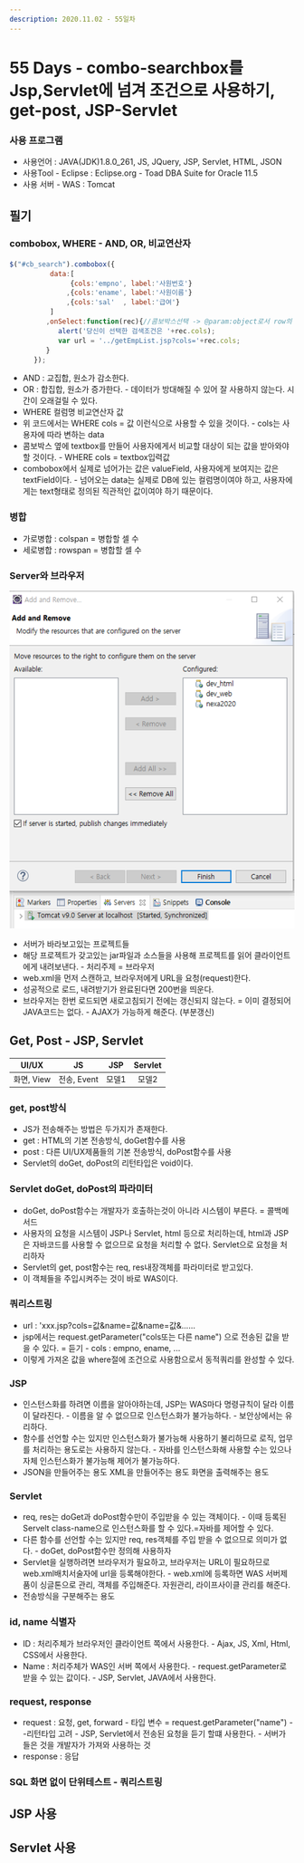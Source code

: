 ```yaml
---
description: 2020.11.02 - 55일차
---
```


# 55 Days - combo-searchbox를 Jsp,Servlet에 넘겨 조건으로 사용하기, get-post, JSP-Servlet

### 사용 프로그램

* 사용언어 : JAVA\(JDK\)1.8.0\_261, JS, JQuery, JSP, Servlet, HTML, JSON
* 사용Tool  - Eclipse : Eclipse.org - Toad DBA Suite for Oracle 11.5
* 사용 서버 - WAS : Tomcat

## 필기

### combobox, WHERE - AND, OR, 비교연산자

```javascript
$("#cb_search").combobox({
		  data:[
			   {cols:'empno', label:'사원번호'}
			  ,{cols:'ename', label:'사원이름'}
			  ,{cols:'sal'  , label:'급여'}
		  ]
	  	 ,onSelect:function(rec){//콤보박스선택 -> @param:object로서 row의 주소번지를 가짐. row.empno, row.ename
	  		alert('당신이 선택한 검색조건은 '+rec.cols);
			var url = '../getEmpList.jsp?cols='+rec.cols;
	  	 }
	  });
```

* AND : 교집합, 원소가 감소한다.
* OR    : 합집합, 원소가 증가한다. - 데이터가 방대해질 수 있어 잘 사용하지 않는다. 시간이 오래걸릴 수 있다.
* WHERE 컬럼명 비교연산자 값
* 위 코드에서는 WHERE cols = 값 이런식으로 사용할 수 있을 것이다. - cols는 사용자에 따라 변하는 data
* 콤보박스 옆에 textbox를 만들어 사용자에게서 비교할 대상이 되는 값을 받아와야 할 것이다. - WHERE cols = textbox입력값
* combobox에서 실제로 넘어가는 값은 valueField, 사용자에게 보여지는 값은 textField이다. - 넘어오는 data는 실제로 DB에 있는 컬럼명이여야 하고, 사용자에게는 text형태로 정의된 직관적인 값이여야 하기 때문이다.

### 병합

* 가로병합 : colspan = 병합할 셀 수
* 세로병합 : rowspan = 병합할 셀 수

### Server와 브라우저

![](../../.gitbook/assets/1%20%2856%29.png)

* 서버가 바라보고있는 프로젝트들
* 해당 프로젝트가 갖고있는 jar파일과 소스들을 사용해 프로젝트를 읽어 클라이언트에게 내려보낸다. - 처리주제 = 브라우저
* web.xml을 먼저 스캔하고, 브라우저에게 URL을 요청\(request\)한다.
* 성공적으로 로드, 내려받기가 완료된다면 200번을 띄운다.
* 브라우저는 한번 로드되면 새로고침되기 전에는 갱신되지 않는다. = 이미 결정되어 JAVA코드는 없다. - AJAX가 가능하게 해준다. \(부분갱신\)

## Get, Post - JSP, Servlet

| UI/UX | JS | JSP | Servlet |
| :---: | :---: | :---: | :---: |
| 화면, View | 전송, Event | 모델1 | 모델2 |

### get, post방식

* JS가 전송해주는 방법은 두가지가 존재한다.
* get : HTML의 기본 전송방식, doGet함수를 사용
* post : 다른 UI/UX제품들의 기본 전송방식, doPost함수를 사용
* Servlet의 doGet, doPost의 리턴타입은 void이다.

### Servlet doGet, doPost의 파라미터

* doGet, doPost함수는 개발자가 호출하는것이 아니라 시스템이 부른다. = 콜백메서드
* 사용자의 요청을 시스템이 JSP나 Servlet, html 등으로 처리하는데, html과 JSP은 자바코드를 사용할 수 없으므로 요청을 처리할 수 없다.  Servlet으로 요청을 처리하자
* Servlet의 get, post함수는 req, res내장객체를 파라미터로 받고있다.
* 이 객체들을 주입시켜주는 것이 바로 WAS이다.

### 쿼리스트링

* url : 'xxx.jsp?cols=값&name=값&name=값&......
* jsp에서는 request.getParameter\("cols또는 다른 name"\) 으로 전송된 값을 받을 수 있다. = 듣기 - cols : empno, ename, ...
* 이렇게 가져온 값을 where절에 조건으로 사용함으로서 동적쿼리를 완성할 수 있다.

### JSP

* 인스턴스화를 하려면 이름을 알아야하는데, JSP는 WAS마다 명령규칙이 달라 이름이 달라진다. -  이름을 알 수 없으므로 인스턴스화가 불가능하다. - 보안상에서는 유리하다.
* 함수를 선언할 수는 있지만 인스턴스화가 불가능해 사용하기 불리하므로 로직, 업무를 처리하는 용도로는 사용하지 않는다. - 자바를 인스턴스화해 사용할 수는 있으나 자체 인스턴스화가 불가능해 제어가 불가능하다.
* JSON을 만들어주는 용도 XML을 만들어주는 용도 화면을 출력해주는 용도

### Servlet

* req, res는 doGet과 doPost함수만이 주입받을 수 있는 객체이다. - 이때 등록된 Servelt class-name으로 인스턴스화를 할 수 있다.=자바를 제어할 수 있다.
* 다른 함수를 선언할 수는 있지만 req, res객체를 주입 받을 수 없으므로 의미가 없다. - doGet, doPost함수만 정의해 사용하자
* Servlet을 실행하려면 브라우저가 필요하고, 브라우저는 URL이 필요하므로 web.xml배치서술자에 url을 등록해야한다. - web.xml에 등록하면 WAS 서버제품이 싱글톤으로 관리, 객체를 주입해준다.    자원관리, 라이프사이클 관리를 해준다.
* 전송방식을 구분해주는 용도

### id, name 식별자

* ID : 처리주체가 브라우저인 클라이언트 쪽에서 사용한다. - Ajax, JS, Xml, Html, CSS에서 사용한다.
* Name : 처리주체가 WAS인 서버 쪽에서 사용한다. - request.getParameter로 받을 수 있는 값이다. - JSP, Servlet, JAVA에서 사용한다.

### request, response

* request : 요청, get, forward - 타입 변수 = request.getParameter\("name"\) --리턴타입 고려 - JSP, Servlet에서 전송된 요청을 듣기 할떄 사용한다. - 서버가 들은 것을 개발자가 가져와 사용하는 것
* response : 응답

### SQL 화면 없이 단위테스트 - 쿼리스트링

## JSP 사용

## Servlet 사용

